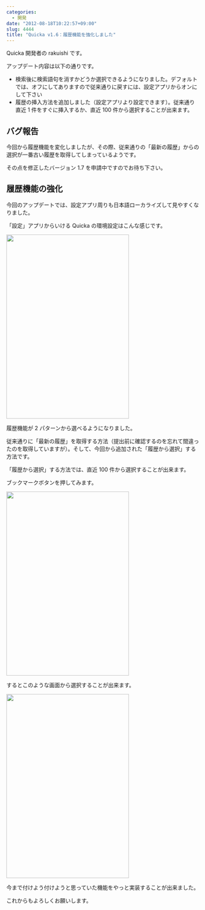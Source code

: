 ```yaml
---
categories:
  - 開発
date: "2012-08-18T10:22:57+09:00"
slug: 4444
title: "Quicka v1.6：履歴機能を強化しました"
---
```


Quicka 開発者の rakuishi です。

<app id="511606108" title="Quicka 1.5（￥85）" src="http://a5.mzstatic.com/us/r1000/067/Purple/v4/8b/0f/8d/8b0f8d9e-83f6-3a80-3b09-cea66e385703/mza_3687391537383478282.100x100-75.png">

アップデート内容は以下の通りです。

- 検索後に検索語句を消すかどうか選択できるようになりました。デフォルトでは、オフにしてありますので従来通りに戻すには、設定アプリからオンにして下さい
- 履歴の挿入方法を追加しました（設定アプリより設定できます）。従来通り直近 1 件をすぐに挿入するか、直近 100 件から選択することが出来ます。

## バグ報告

今回から履歴機能を変化しましたが、その際、従来通りの「最新の履歴」からの選択が一番古い履歴を取得してしまっているようです。

その点を修正したバージョン 1.7 を申請中ですのでお待ち下さい。

## 履歴機能の強化

今回のアップデートでは、設定アプリ周りも日本語ローカライズして見やすくなりました。

「設定」アプリからいける Quicka の環境設定はこんな感じです。

<img alt="" src="/images/2012/08/4444_1.png" width="320" height="480">

履歴機能が 2 パターンから選べるようになりました。

従来通りに「最新の履歴」を取得する方法（提出前に確認するのを忘れて間違ったのを取得していますが）。そして、今回から追加された「履歴から選択」する方法です。

「履歴から選択」する方法では、直近 100 件から選択することが出来ます。

ブックマークボタンを押してみます。

<img alt="" src="/images/2012/08/4444_2.png" width="320" height="480">

するとこのような画面から選択することが出来ます。

<img alt="" src="/images/2012/08/4444_3.png" width="320" height="480">

今まで付けよう付けようと思っていた機能をやっと実装することが出来ました。

これからもよろしくお願いします。
